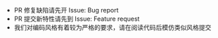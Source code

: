 * PR 修复缺陷请先开 Issue: Bug report
* PR 提交新特性请先到 Issue: Feature request
* 我们对编码风格有着较为严格的要求，请在阅读代码后模仿类似风格提交
